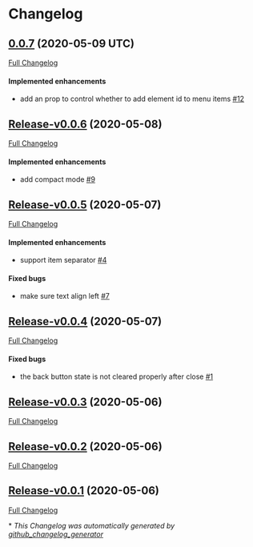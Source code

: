 # Changelog

## [0.0.7](https://github.com/eidng8/popup-menu/tree/0.0.7) (2020-05-09 UTC)

[Full Changelog](https://github.com/eidng8/popup-menu/compare/Release-v0.0.6...0.0.7)

#### Implemented enhancements

- add an prop to control whether to add element id to menu items [\#12](https://github.com/eidng8/popup-menu/issues/12)

## [Release-v0.0.6](https://github.com/eidng8/popup-menu/tree/Release-v0.0.6) (2020-05-08)

[Full Changelog](https://github.com/eidng8/popup-menu/compare/Release-v0.0.5...Release-v0.0.6)

#### Implemented enhancements

- add compact mode [\#9](https://github.com/eidng8/popup-menu/issues/9)

## [Release-v0.0.5](https://github.com/eidng8/popup-menu/tree/Release-v0.0.5) (2020-05-07)

[Full Changelog](https://github.com/eidng8/popup-menu/compare/Release-v0.0.4...Release-v0.0.5)

#### Implemented enhancements

- support item separator [\#4](https://github.com/eidng8/popup-menu/issues/4)

#### Fixed bugs

- make sure text align left [\#7](https://github.com/eidng8/popup-menu/issues/7)

## [Release-v0.0.4](https://github.com/eidng8/popup-menu/tree/Release-v0.0.4) (2020-05-07)

[Full Changelog](https://github.com/eidng8/popup-menu/compare/Release-v0.0.3...Release-v0.0.4)

#### Fixed bugs

- the back button state is not cleared properly after close [\#1](https://github.com/eidng8/popup-menu/issues/1)

## [Release-v0.0.3](https://github.com/eidng8/popup-menu/tree/Release-v0.0.3) (2020-05-06)

[Full Changelog](https://github.com/eidng8/popup-menu/compare/Release-v0.0.2...Release-v0.0.3)

## [Release-v0.0.2](https://github.com/eidng8/popup-menu/tree/Release-v0.0.2) (2020-05-06)

[Full Changelog](https://github.com/eidng8/popup-menu/compare/Release-v0.0.1...Release-v0.0.2)

## [Release-v0.0.1](https://github.com/eidng8/popup-menu/tree/Release-v0.0.1) (2020-05-06)

[Full Changelog](https://github.com/eidng8/popup-menu/compare/7f7ed0eb5f2058972f78d49abf009b0f111a2505...Release-v0.0.1)



\* *This Changelog was automatically generated by [github_changelog_generator](https://github.com/github-changelog-generator/github-changelog-generator)*
